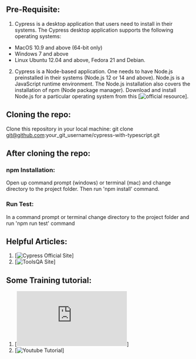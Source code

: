 ## Pre-Requisite:

1. Cypress is a desktop application that users need to install in their systems. The Cypress desktop application supports the following operating systems:

- MacOS 10.9 and above (64-bit only)
- Windows 7 and above
- Linux Ubuntu 12.04 and above, Fedora 21 and Debian.

2. Cypress is a Node-based application. One needs to have Node.js preinstalled in their systems (Node.js 12 or 14 and above). Node.js is a JavaScript runtime environment. The Node.js installation also covers the installation of npm (Node package manager). Download and install Node.js for a particular operating system from this [![official resource](https://nodejs.org/en/download/)].

## Cloning the repo:

Clone this repository in your local machine: git clone git@github.com:your_git_username/cypress-with-typescript.git

## After cloning the repo:

### npm Installation:

Open up command prompt (windows) or terminal (mac) and change directory to the project folder. Then run 'npm install' command.

### Run Test:

In a command prompt or terminal change directory to the project folder and run 'npm run test' command

## Helpful Articles:

1. [![Cypress Official Site](https://docs.cypress.io/guides/getting-started/installing-cypress)]
2. [![ToolsQA Site](https://www.toolsqa.com/cypress/what-is-cypress/)]

## Some Training tutorial:

1. [![Test Automation University Tutorial](https://testautomationu.applitools.com/cypress-tutorial/chapter1.html)]
2. [![Youtube Tutorial](https://youtube.com/playlist?list=PLhW3qG5bs-L9LTfxZ5LEBiM1WFfvX3dJo)]
